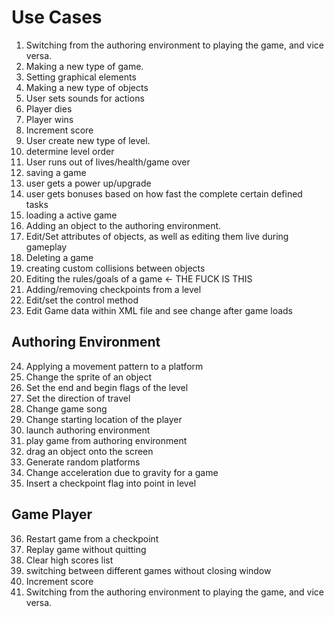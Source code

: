 # Use Cases #

1. Switching from the authoring environment to playing the game, and vice versa.
2. Making a new type of game.
3. Setting graphical elements
4. Making a new type of objects
5. User sets sounds for actions
6. Player dies
7. Player wins
8. Increment score 
9. User create new type of level.
10. determine level order
11. User runs out of lives/health/game over
12. saving a game
13. user gets a power up/upgrade
14. user gets bonuses based on how fast the complete certain defined tasks
15. loading a active game
16. Adding an object to the authoring environment.
17. Edit/Set attributes of objects, as well as editing them live during gameplay
18. Deleting a game
19. creating custom collisions between objects
20. Editing the rules/goals of a game <- THE FUCK IS THIS
21. Adding/removing checkpoints from a level
22. Edit/set the control method
23. Edit Game data within XML file and see change after game loads 


## Authoring Environment ##

24. Applying a movement pattern to a platform
25. Change the sprite of an object
26. Set the end and begin flags of the level
27. Set the direction of travel
28. Change game song
29. Change starting location of the player
30. launch authoring environment
31. play game from authoring environment
32. drag an object onto the screen
33. Generate random platforms
34. Change acceleration due to gravity for a game
35. Insert a checkpoint flag into point in level

## Game Player ##

36. Restart game from a checkpoint
37. Replay game without quitting 
38. Clear high scores list
39. switching between different games without closing window
40. Increment score 
41. Switching from the authoring environment to playing the game, and vice versa.
